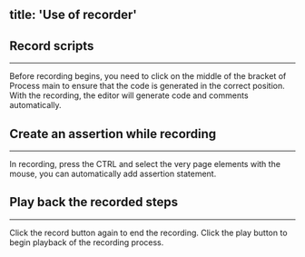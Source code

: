 title: 'Use of recorder'
---

## Record scripts
---

Before recording begins, you need to click on the middle of the bracket of Process main to ensure that the code is generated in the correct position. With the recording, the editor will generate code and comments automatically.
<br>

## Create an assertion while recording
---
In recording, press the CTRL and select the very page elements with the mouse, you can automatically add assertion statement.
<br>

## Play back the recorded steps
---
Click the record button again to end the recording. Click the play button to begin playback of the recording process.